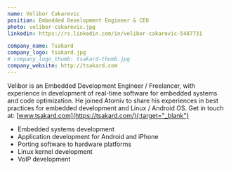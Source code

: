 ```yaml
---
name: Velibor Cakarevic
position: Embedded Development Engineer & CEO
photo: velibor-cakarevic.jpg
linkedin: https://rs.linkedin.com/in/velibor-cakarevic-5487731

company_name: Tsakard
company_logo: tsakard.jpg
# company_logo_thumb: tsakard-thumb.jpg
company_website: http://tsakard.com
---
```

Velibor is an Embedded Development Engineer / Freelancer, with experience in development of real-time software for embedded systems and code optimization. He joined Atomiv to share his experiences in best practices for embedded development and Linux / Android OS. Get in touch at: [www.tsakard.com](https://tsakard.com/){:target="_blank"}

* Embedded systems development
* Application development for Android and iPhone
* Porting software to hardware platforms
* Linux kernel development
* VoIP development

